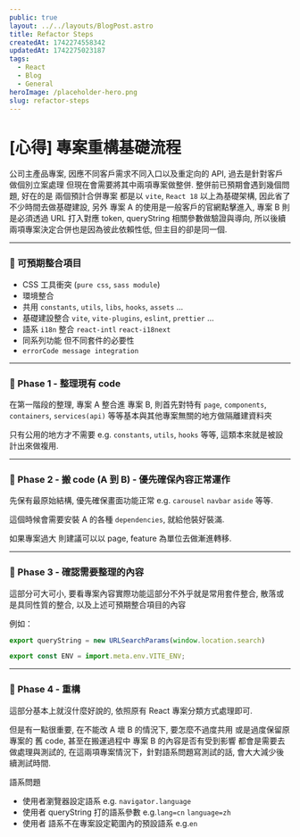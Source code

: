 ```yaml
---
public: true
layout: ../../layouts/BlogPost.astro
title: Refactor Steps
createdAt: 1742274558342
updatedAt: 1742275023187
tags:
  - React
  - Blog
  - General
heroImage: /placeholder-hero.png
slug: refactor-steps
---
```

# [心得] 專案重構基礎流程

公司主產品專案, 因應不同客戶需求不同入口以及重定向的 API, 過去是針對客戶做個別立案處理
但現在會需要將其中兩項專案做整併. 整併前已預期會遇到幾個問題, 好在的是 兩個預計合併專案 都是以 `vite`, `React 18` 以上為基礎架構, 因此省了不少時間去做基礎建設, 另外 專案 A 的使用是一般客戶的官網點擊進入, 專案 B 則是必須透過 URL 打入對應 token, queryString 相關參數做驗證與導向, 所以後續兩項專案決定合併也是因為彼此依賴性低, 但主目的卻是同一個.

---

### 🌋 可預期整合項目

- CSS 工具衝突 (`pure css`, `sass module`)
- 環境整合
- 共用 `constants`, `utils`, `libs`, `hooks`, `assets` ...
- 基礎建設整合 `vite`, `vite-plugins`, `eslint`, `prettier` ...
- 語系 `i18n` 整合 `react-intl` `react-i18next`
- 同系列功能 但不同套件的必要性
- `errorCode message integration`

---

### 🌋 Phase 1 - 整理現有 code

在第一階段的整理, 專案 A 整合進 專案 B, 則首先對特有 `page`, `components`, `containers`, `services(api)` 等等基本與其他專案無關的地方做隔離建資料夾

只有公用的地方才不需要 e.g. `constants`, `utils`, `hooks` 等等, 這類本來就是被設計出來做複用.

---

### 🌋 Phase 2 - 搬 code (A 到 B) - 優先確保內容正常運作

先保有最原始結構, 優先確保畫面功能正常 e.g. `carousel` `navbar` `aside` 等等.

這個時候會需要安裝 A 的各種 `dependencies`, 就給他裝好裝滿.

如果專案過大 則建議可以以 page, feature 為單位去做漸進轉移.

---

### 🌋 Phase 3 - 確認需要整理的內容

這部分可大可小, 要看專案內容實際功能這部分不外乎就是常用套件整合, 散落或是具同性質的整合, 以及上述可預期整合項目的內容

例如：

```javascript
export queryString = new URLSearchParams(window.location.search)
```

```javascript
export const ENV = import.meta.env.VITE_ENV;
```

---

### 🌋 Phase 4 - 重構

這部分基本上就沒什麼好說的, 依照原有 React 專案分類方式處理即可.

但是有一點很重要, 在不能改 A 壞 B 的情況下, 要怎麼不過度共用 或是過度保留原專案的 舊 code, 甚至在搬運過程中 專案 B 的內容是否有受到影響 都會是需要去做處理與測試的, 在這兩項專案情況下，針對語系問題寫測試的話, 會大大減少後續測試時間.

語系問題

- 使用者瀏覽器設定語系 e.g. `navigator.language`
- 使用者 queryString 打的語系參數 e.g.`lang=cn` `language=zh`
- 使用者 語系不在專案設定範圍內的預設語系 e.g.`en`